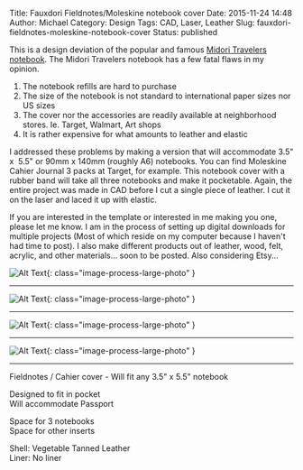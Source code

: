 Title: Fauxdori Fieldnotes/Moleskine notebook cover
Date: 2015-11-24 14:48
Author: Michael
Category: Design
Tags: CAD, Laser, Leather
Slug: fauxdori-fieldnotes-moleskine-notebook-cover
Status: published

This is a design deviation of the popular and famous [Midori Travelers
notebook](http://www.travelers-company.com/). The Midori Travelers
notebook has a few fatal flaws in my opinion.

1.  The notebook refills are hard to purchase
2.  The size of the notebook is not standard to international paper
    sizes nor US sizes
3.  The cover nor the accessories are readily available at
    neighborhood stores. Ie. Target, Walmart, Art shops
4.  It is rather expensive for what amounts to leather and elastic

I addressed these problems by making a version that will accommodate
3.5" x  5.5" or 90mm x 140mm (roughly A6) notebooks. You can find
Moleskine Cahier Journal 3 packs at Target, for example. This notebook
cover with a rubber band will take all three notebooks and make it
pocketable. Again, the entire project was made in CAD before I cut a
single piece of leather. I cut it on the laser and laced it up with
elastic.

If you are interested in the template or interested in me making you
one, please let me know. I am in the process of setting up digital
downloads for multiple projects (Most of which reside on my computer
because I haven't had time to post). I also make different products out
of leather, wood, felt, acrylic, and other materials... soon to be
posted. Also considering Etsy...

![Alt Text](/images/midori_flat_1.jpg){: class="image-process-large-photo" }

----

![Alt Text](/images/midori_flat_3.jpg){: class="image-process-large-photo" }

----

![Alt Text](/images/midori_flat.jpg){: class="image-process-large-photo" }

----

![Alt Text](/images/midori_open.jpg){: class="image-process-large-photo" }

----

Fieldnotes / Cahier cover - Will fit any 3.5" x 5.5" notebook

Designed to fit in pocket  
Will accommodate Passport


Space for 3 notebooks  
Space for other inserts  

Shell: Vegetable Tanned Leather  
Liner: No liner  

